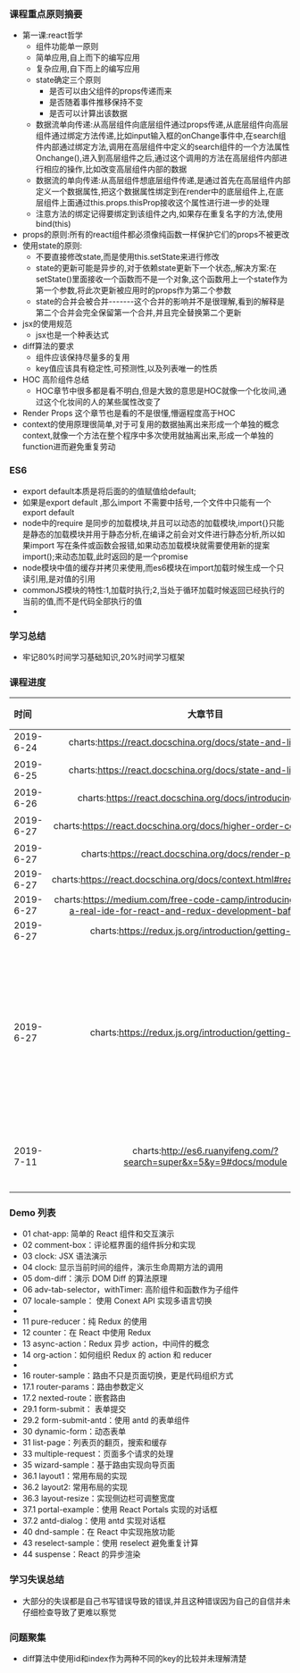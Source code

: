 ### 课程重点原则摘要
- 第一课:react哲学
  - 组件功能单一原则
  - 简单应用,自上而下的编写应用
  - 复杂应用,自下而上的编写应用
  - state确定三个原则
    - 是否可以由父组件的props传递而来
    - 是否随着事件推移保持不变
    - 是否可以计算出该数据  
  - 数据流单向传递:从高层组件向底层组件通过props传递,从底层组件向高层组件通过绑定方法传递,比如input输入框的onChange事件中,在search组件内部通过绑定方法,调用在高层组件中定义的search组件的一个方法属性Onchange(),进入到高层组件之后,通过这个调用的方法在高层组件内部进行相应的操作,比如改变高层组件内部的数据
  - 数据流的单向传递:从高层组件想底层组件传递,是通过首先在高层组件内部定义一个数据属性,把这个数据属性绑定到在render中的底层组件上,在底层组件上面通过this.props.thisProp接收这个属性进行进一步的处理
  - 注意方法的绑定记得要绑定到该组件之内,如果存在重复名字的方法,使用bind(this)
- props的原则:所有的react组件都必须像纯函数一样保护它们的props不被更改
- 使用state的原则:
  - 不要直接修改state,而是使用this.setState来进行修改
  - state的更新可能是异步的,对于依赖state更新下一个状态,,解决方案:在setState()里面接收一个函数而不是一个对象,这个函数用上一个state作为第一个参数,将此次更新被应用时的props作为第二个参数
  - state的合并会被合并-------这个合并的影响并不是很理解,看到的解释是第二个合并会完全保留第一个合并,并且完全替换第二个更新
- jsx的使用规范
  - jsx也是一个种表达式
- diff算法的要求
  - 组件应该保持尽量多的复用
  - key值应该具有稳定性,可预测性,以及列表唯一的性质
- HOC 高阶组件总结
  - HOC章节中很多都是看不明白,但是大致的意思是HOC就像一个化妆间,通过这个化妆间的人的某些属性改变了
- Render Props 这个章节也是看的不是很懂,懵逼程度高于HOC
- context的使用原理很简单,对于可复用的数据抽离出来形成一个单独的概念context,就像一个方法在整个程序中多次使用就抽离出来,形成一个单独的function进而避免重复劳动


### ES6
- export default本质是将后面的的值赋值给default;
- 如果是export default ,那么import 不需要中括号,一个文件中只能有一个export default
- node中的require 是同步的加载模块,并且可以动态的加载模块,import{}只能是静态的加载模块并用于静态分析,在编译之前会对文件进行静态分析,所以如果import 写在条件或函数会报错,如果动态加载模块就需要使用新的提案import();来动态加载,此时返回的是一个promise
- node模块中值的缓存并拷贝来使用,而es6模块在import加载时候生成一个只读引用,是对值的引用
- commonJS模块的特性:1,加载时执行;2,当处于循环加载时候返回已经执行的当前的值,而不是代码全部执行的值
- 

### 学习总结
- 牢记80%时间学习基础知识,20%时间学习框架
### 课程进度
| 时间      | 大章节目                                                                                                                  | 小章节       | 预算(min) | 实际                       |
| :-------- | :-----------------------------------------------------------------------------------------------------------------------: | :----------: | :-------: | :------------------------: |
| 2019-6-24 | charts:https://react.docschina.org/docs/state-and-lifecycle.html                                                          |
| 2019-6-25 | charts:https://react.docschina.org/docs/state-and-lifecycle.html                                                          | 生命周期方法 |
| 2019-6-26 | charts:https://react.docschina.org/docs/introducing-jsx.html                                                              | jsx简介      |
| 2019-6-27 | charts:https://react.docschina.org/docs/higher-order-components.html                                                      | 高阶组件     | 60        | 50                         |
| 2019-6-27 | charts:https://react.docschina.org/docs/render-props.html                                                                 | render props | 60        | 40                         |
| 2019-6-27 | charts:https://react.docschina.org/docs/context.html#reactcreatecontext                                                   | context      | 60        |                            |
| 2019-6-27 | charts:https://medium.com/free-code-camp/introducing-rekit-studio-a-real-ide-for-react-and-redux-development-baf0c99cb542 | rekit demo   | 60        |
| 2019-6-27 | charts:https://redux.js.org/introduction/getting-started                                                                  | redux        | 60        |
| 2019-6-27 | charts:https://redux.js.org/introduction/getting-started                                                                  | redux        | 60        | 把老师课程上的代码都敲一遍 |
| 2019-7-11 | charts:http://es6.ruanyifeng.com/?search=super&x=5&y=9#docs/module                                                                 | es6的模块机制        | 30        | 剩余的看完 |


### Demo 列表
* 01 chat-app: 简单的 React 组件和交互演示
* 02 comment-box：评论框界面的组件拆分和实现
* 03 clock: JSX 语法演示
* 04 clock: 显示当前时间的组件，演示生命周期方法的调用
* 05 dom-diff：演示 DOM Diff 的算法原理
* 06 adv-tab-selector，withTimer: 高阶组件和函数作为子组件
* 07 locale-sample： 使用 Conext API 实现多语言切换
* 
* 11 pure-reducer：纯 Redux 的使用
* 12 counter：在 React 中使用 Redux
* 13 async-action：Redux 异步 action，中间件的概念
* 14 org-action：如何组织 Redux 的 action 和 reducer
* 
* 16 router-sample：路由不只是页面切换，更是代码组织方式
* 17.1 router-params：路由参数定义
* 17.2 nexted-route：嵌套路由
* 29.1 form-submit： 表单提交
* 29.2 form-submit-antd：使用 antd 的表单组件
* 30 dynamic-form：动态表单
* 31 list-page：列表页的翻页，搜索和缓存
* 33 multiple-request：页面多个请求的处理
* 35 wizard-sample：基于路由实现向导页面
* 36.1 layout1：常用布局的实现
* 36.2 layout2: 常用布局的实现
* 36.3 layout-resize：实现侧边栏可调整宽度
* 37.1 portal-example：使用 React Portals 实现的对话框
* 37.2 antd-dialog：使用 antd 实现对话框
* 40 dnd-sample：在 React 中实现拖放功能
* 43 reselect-sample：使用 reselect 避免重复计算
* 44 suspense：React 的异步渲染

### 学习失误总结
- 大部分的失误都是自己书写错误导致的错误,并且这种错误因为自己的自信并未仔细检查导致了更难以察觉

### 问题聚集
- diff算法中使用id和index作为两种不同的key的比较并未理解清楚